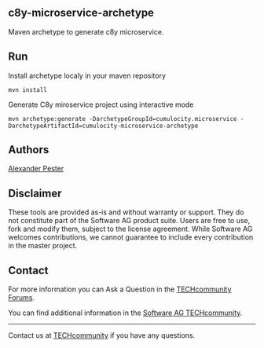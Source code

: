 ## c8y-microservice-archetype

Maven archetype to generate c8y microservice.

## Run

Install archetype localy in your maven repository

```console
mvn install
```

Generate C8y miroservice project using interactive mode

```console
mvn archetype:generate -DarchetypeGroupId=cumulocity.microservice -DarchetypeArtifactId=cumulocity-microservice-archetype
```

## Authors 

[Alexander Pester](mailto:alexander.pester@softwareag.com)

## Disclaimer

These tools are provided as-is and without warranty or support. They do not constitute part of the Software AG product suite. Users are free to use, fork and modify them, subject to the license agreement. While Software AG welcomes contributions, we cannot guarantee to include every contribution in the master project.

## Contact

For more information you can Ask a Question in the [TECHcommunity Forums](http://tech.forums.softwareag.com/techjforum/forums/list.page?product=cumulocity).

You can find additional information in the [Software AG TECHcommunity](http://techcommunity.softwareag.com/home/-/product/name/cumulocity).

_________________
Contact us at [TECHcommunity](mailto:technologycommunity@softwareag.com?subject=Github/SoftwareAG) if you have any questions.